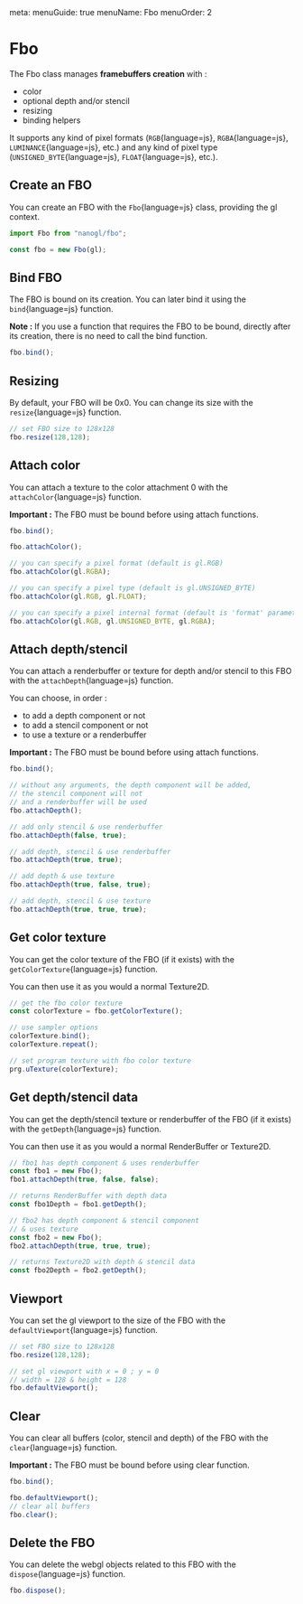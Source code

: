 <route lang="yaml">
meta:
  menuGuide: true
  menuName: Fbo
  menuOrder: 2
</route>

# Fbo

The Fbo class manages **framebuffers creation** with :
  - color
  - optional depth and/or stencil
  - resizing
  - binding helpers

It supports any kind of pixel formats (`RGB`{language=js}, `RGBA`{language=js}, `LUMINANCE`{language=js}, etc.) and any kind of pixel type (`UNSIGNED_BYTE`{language=js}, `FLOAT`{language=js}, etc.).

## Create an FBO

You can create an FBO with the `Fbo`{language=js} class, providing the gl context.

```js
import Fbo from "nanogl/fbo";

const fbo = new Fbo(gl);
```

## Bind FBO

The FBO is bound on its creation. You can later bind it using the `bind`{language=js} function.

<UICallout>

**Note :** If you use a function that requires the FBO to be bound, directly after its creation, there is no need to call the bind function.

</UICallout>

```js
fbo.bind();
```


## Resizing

By default, your FBO will be 0x0. You can change its size with the `resize`{language=js} function.

```js
// set FBO size to 128x128
fbo.resize(128,128);
```

## Attach color

You can attach a texture to the color attachment 0 with the `attachColor`{language=js} function.

<UICallout type="important">

**Important :** The FBO must be bound before using attach functions.

</UICallout>

```js
fbo.bind();

fbo.attachColor();

// you can specify a pixel format (default is gl.RGB)
fbo.attachColor(gl.RGBA);

// you can specify a pixel type (default is gl.UNSIGNED_BYTE)
fbo.attachColor(gl.RGB, gl.FLOAT);

// you can specify a pixel internal format (default is 'format' parameter value)
fbo.attachColor(gl.RGB, gl.UNSIGNED_BYTE, gl.RGBA);
```

## Attach depth/stencil

You can attach a renderbuffer or texture for depth and/or stencil to this FBO with the `attachDepth`{language=js} function.

You can choose, in order :
- to add a depth component or not
- to add a stencil component or not
- to use a texture or a renderbuffer

<UICallout type="important">

**Important :** The FBO must be bound before using attach functions.

</UICallout>

```js
fbo.bind();

// without any arguments, the depth component will be added,
// the stencil component will not
// and a renderbuffer will be used
fbo.attachDepth();

// add only stencil & use renderbuffer
fbo.attachDepth(false, true);

// add depth, stencil & use renderbuffer
fbo.attachDepth(true, true);

// add depth & use texture
fbo.attachDepth(true, false, true);

// add depth, stencil & use texture
fbo.attachDepth(true, true, true);
```

## Get color texture

You can get the color texture of the FBO (if it exists) with the `getColorTexture`{language=js} function.

You can then use it as you would a normal <router-link to="/guide/quick-guides/texture-2d">Texture2D</router-link>.

```js
// get the fbo color texture
const colorTexture = fbo.getColorTexture();

// use sampler options
colorTexture.bind();
colorTexture.repeat();

// set program texture with fbo color texture
prg.uTexture(colorTexture);
```

## Get depth/stencil data

You can get the depth/stencil texture or renderbuffer of the FBO (if it exists) with the `getDepth`{language=js} function.

You can then use it as you would a normal RenderBuffer or <router-link to="/guide/quick-guides/texture-2d">Texture2D</router-link>.

```js
// fbo1 has depth component & uses renderbuffer
const fbo1 = new Fbo();
fbo1.attachDepth(true, false, false);

// returns RenderBuffer with depth data
const fbo1Depth = fbo1.getDepth();

// fbo2 has depth component & stencil component
// & uses texture
const fbo2 = new Fbo();
fbo2.attachDepth(true, true, true);

// returns Texture2D with depth & stencil data
const fbo2Depth = fbo2.getDepth();
```

## Viewport

You can set the gl viewport to the size of the FBO with the `defaultViewport`{language=js} function.

```js
// set FBO size to 128x128
fbo.resize(128,128);

// set gl viewport with x = 0 ; y = 0
// width = 128 & height = 128
fbo.defaultViewport();
```

## Clear

You can clear all buffers (color, stencil and depth) of the FBO with the `clear`{language=js} function.

<UICallout type="important">

**Important :** The FBO must be bound before using clear function.

</UICallout>

```js
fbo.bind();

fbo.defaultViewport();
// clear all buffers
fbo.clear();
```

## Delete the FBO

You can delete the webgl objects related to this FBO with the `dispose`{language=js} function.

```js
fbo.dispose();
```